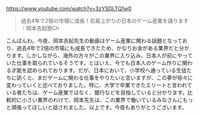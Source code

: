 https://www.youtube.com/watch?v=3zYSDLTQ1w0

> 過去4年で2倍の市場に成長！右肩上がりの日本のゲーム産業を語ります｜岡本吉起塾Ch 

こんばんわ。今夜、岡本吉起先生の動画はゲーム産業に関わる話題となっており、過去4年で2倍の市場にも成長できたため、かなりお金がある業界だと分かります。しかしながら、海外の方々がこの業界に入り込み、日本人が前にやっていた仕事を取られているそうです。とはいえ、今でも日本人のゲーム作りに関わる才能を認められております。だが、日本において、小学校へ通っている生徒たちに訊くと、まだゲームに関わる仕事をやりたいと言いますが、この夢が徐々に変わっていくと述べておりました。特に、大学で卒業できたエリートと言われている者たちは、ゲーム産業ではなく、銀行などを目指していると分かります。比較的に小さい業界のわけで、岡本先生は、この業界で働いているみなさんにもっと頑張ってほしいと話されました。以上です。今夜もありがとうございます。
